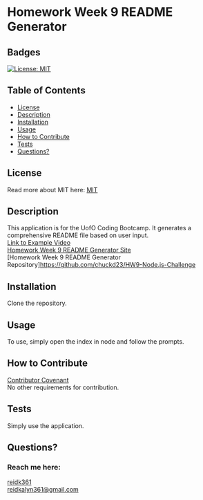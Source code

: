 # Homework Week 9 README Generator
  ## Badges
  [![License: MIT](https://img.shields.io/badge/License-MIT-yellow.svg)](https://opensource.org/licenses/MIT)

  ## Table of Contents
  * [License](#license)
  * [Description](#description)
  * [Installation](#installation)
  * [Usage](#usage)
  * [How to Contribute](#how-to-contribute)
  * [Tests](#tests)
  * [Questions?](#questions)

  ## License
  Read more about MIT here:
  [MIT](https://opensource.org/licenses/MIT)

  ## Description
  This application is for the UofO Coding Bootcamp. It generates a comprehensive README file based on user input.  
  [Link to Example Video](https://drive.google.com/file/d/1yvTgNIv3KRAW5JEg1HjI3IrbktsGIz1_/view)  
  [Homework Week 9 README Generator Site](https://reidk361.github.io/Homework-Week-9-README-Generator/)  
  [Homework Week 9 README Generator Repository]https://github.com/chuckd23/HW9-Node.js-Challenge  

  ## Installation
  Clone the repository. 

  ## Usage
  To use, simply open the index in node and follow the prompts. 

  ## How to Contribute
  [Contributor Covenant](https://www.contributor-covenant.org/)  
  No other requirements for contribution.

  ## Tests
  Simply use the application.

  ## Questions?
  ### Reach me here: 
  [reidk361](https://github.com/reidk361)  
  reidkalyn361@gmail.com

